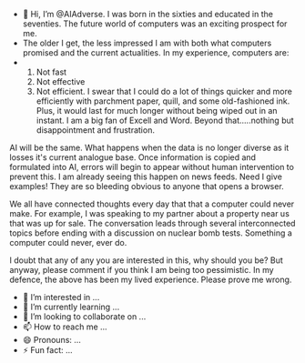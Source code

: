 - 👋 Hi, I’m @AIAdverse. I was born in the sixties and educated in the seventies. The future world of computers was an exciting prospect for me.
- The older I get, the less impressed I am with both what computers promised and the current actualities. In my experience, computers are:
- 1) Not fast
  2) Not effective
  3) Not efficient.
I swear that I could do a lot of things quicker and more efficiently with parchment paper, quill, and some old-fashioned ink. Plus, it would last for much longer without being wiped out in an instant.
I am a big fan of Excell and Word. Beyond that.....nothing but disappointment and frustration.

AI will be the same. What happens when the data is no longer diverse as it losses it's current analogue base. 
Once information is copied and formulated into AI, errors will begin to appear without human intervention to prevent this. 
I am already seeing this happen on news feeds. Need I give examples! They are so bleeding obvious to anyone that opens a browser.

We all have connected thoughts every day that that a computer could never make.
For example, I was speaking to my partner about a property near us that was up for sale. 
The conversation leads through several interconnected topics before ending with a discussion on nuclear bomb tests.
Something a computer could never, ever do.

I doubt that any of any you are interested in this, why should you be? But anyway, please comment if you think I am being too pessimistic. 
In my defence, the above has been my lived experience. Please prove me wrong.

- 👀 I’m interested in ...
- 🌱 I’m currently learning ...
- 💞️ I’m looking to collaborate on ...
- 📫 How to reach me ...
- 😄 Pronouns: ...
- ⚡ Fun fact: ...

<!---
AIAdverse/AIAdverse is a ✨ special ✨ repository because its `README.md` (this file) appears on your GitHub profile.
You can click the Preview link to take a look at your changes.
--->
